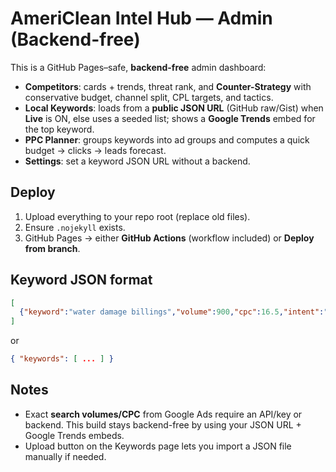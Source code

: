 # AmeriClean Intel Hub — Admin (Backend-free)

This is a GitHub Pages–safe, **backend-free** admin dashboard:

- **Competitors**: cards + trends, threat rank, and **Counter-Strategy** with conservative budget, channel split, CPL targets, and tactics.
- **Local Keywords**: loads from a **public JSON URL** (GitHub raw/Gist) when **Live** is ON, else uses a seeded list; shows a **Google Trends** embed for the top keyword.
- **PPC Planner**: groups keywords into ad groups and computes a quick budget → clicks → leads forecast.
- **Settings**: set a keyword JSON URL without a backend.

## Deploy
1) Upload everything to your repo root (replace old files).  
2) Ensure `.nojekyll` exists.  
3) GitHub Pages → either **GitHub Actions** (workflow included) or **Deploy from branch**.

## Keyword JSON format
```json
[
  {"keyword":"water damage billings","volume":900,"cpc":16.5,"intent":"Emergency","service":"Water Damage"}
]
```
or
```json
{ "keywords": [ ... ] }
```

## Notes
- Exact **search volumes/CPC** from Google Ads require an API/key or backend. This build stays backend-free by using your JSON URL + Google Trends embeds.
- Upload button on the Keywords page lets you import a JSON file manually if needed.
